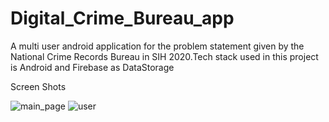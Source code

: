 # Digital_Crime_Bureau_app
A multi user android application for the problem statement given by the National Crime Records Bureau in SIH 2020.Tech stack used in this project is Android and Firebase as DataStorage

Screen Shots

![main_page](https://user-images.githubusercontent.com/46351652/94019405-61421600-fdcf-11ea-8972-1c05713d68c1.png)       ![user](https://user-images.githubusercontent.com/46351652/94019763-c4cc4380-fdcf-11ea-9a63-d46cd39a0065.jpg)
  
